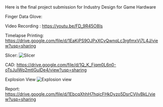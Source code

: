 Here is the final project submission for Industry Design for Game Hardware

Finger Data Glove: 

Video Recording : 
https://youtu.be/FD_9R45O8Is 

Timelapse Printing:
https://drive.google.com/file/d/1EaKiPS9OJPxXCvQwnqLc3rgfmxVj7L4J/view?usp=sharing

Slicer: 
![Slicer](https://github.com/user-attachments/assets/9b16763b-40d0-4282-9a01-9ef9806c44ec)

CAD: 
https://drive.google.com/file/d/1Q_K_Fjqm0L6n0-oTsJuIWq2mtlGulDe4/view?usp=sharing 


Explosion View
![Explosion view](https://github.com/user-attachments/assets/6bf13583-38bf-4a09-b603-acd058daccd9)


Report: 
https://drive.google.com/file/d/1EbcqXhhH7hqicFHkDyzo5DsrCVjlvBkL/view?usp=sharing 

